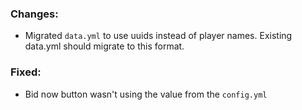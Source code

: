 ### Changes:
- Migrated `data.yml` to use uuids instead of player names. Existing data.yml should migrate to this format.

### Fixed:
- Bid now button wasn't using the value from the `config.yml`